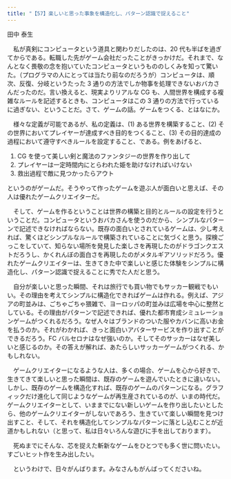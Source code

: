 ```yaml
---
title: "【57】楽しいと思った事象を構造化し、パターン認識で捉えること"
---
```



田中 泰生


　私が真剣にコンピュータという道具と関わりだしたのは、20 代も半ばを過ぎてからである。転職した先がゲーム会社だったことがきっかけだ。それまで、なんとなく畏敬の念を抱いていたコンピュータというもののしくみを知って驚いた。（プログラマの人にとっては当たり前なのだろうが）コンピュータは、順次、反復、分岐というたった 3 通りの方法でしか物事を処理できないおバカさんだったのだ。言い換えると、現実よりリアルな CG も、人間世界を構成する複雑なルールを記述するときも、コンピュータはこの 3 通りの方法で行っているに過ぎない、ということだ。さて、ゲームの話。ゲームをつくる、とはなにか。

　様々な定義が可能であるが、私の定義は、(1) ある世界を構築すること、(2) その世界においてプレイヤーが達成すべき目的をつくること、(3) その目的達成の過程において遵守すべきルールを設定すること、である。例をあげると、


1.  CG を使って美しい剣と魔法のファンタジーの世界を作り出して
2.  プレイヤーは一定時間内にとらわれた姫を助けなければいけない
3.  救出過程で敵に見つかったらアウト


というのがゲームだ。そうやって作ったゲームを遊ぶ人が面白いと思えば、その人は優れたゲームクリエイターだ。

　そして、ゲームを作るということは世界の構築と目的とルールの設定を行うということだ。コンピュータというおバカさんを使うのだから、シンプルなパターンで記述できなければならない。既存の面白いとされているゲームは、少し考えれば、驚くほどシンプルなルールで構築されていることに気づくと思う。探検ごっこをしていて、知らない場所を発見した楽しさを再現したのがドラゴンクエストだろうし、かくれんぼの面白さを再現したのがメタルギアソリッドだろう。優れたゲームクリエイターは、生きてきた中で楽しいと感じた体験をシンプルに構造化し、パターン認識で捉えることに秀でた人だと思う。

　自分が楽しいと思った瞬間、それは旅行でも買い物でもサッカー観戦でもいい。その理由を考えてシンプルに構造化できればゲームは作れる。例えば、アジアの町並みは、ごちゃごちゃ猥雑で、ヨーロッパの町並みは広場を中心に整然としている。その理由がパターンで記述できれば、優れた都市育成シミュレーションゲームがつくれるだろう。なぜ人々はブランドのついた服やカバンに高いお金を払うのか。それがわかれば、きっと面白いアバターサービスを作り出すことができるだろう。FC バルセロナはなぜ強いのか。そしてそのサッカーはなぜ美しいと感じるのか。その答えが解れば、あたらしいサッカーゲームがつくれる、かもしれない。

　ゲームクリエイターになるような人は、多くの場合、ゲームを心から好きで、生きてきて楽しいと思った瞬間は、既存のゲームを遊んでいたときに違いない。しかし、既存のゲームを構造化すれば、既存のゲームのパターンになる。グラフィックだけ進化して同じようなゲームが再生産されているのが、いまの時代だ。ゲームクリエイターとして、いままでにない新しいゲームを作り出したいとしたら、他のゲームクリエイターがしないであろう、生きていて楽しい瞬間を見つけ出すこと、そして、それを構造化してシンプルなパターンに落とし込むことが近道かもしれない（と思って、私は日々いろんな遊びに手を出しております）。

　死ぬまでにそんな、芯を捉えた斬新なゲームをひとつでも多く世に問いたい。すごいヒット作を生み出したい。

　というわけで、日々がんばります。みなさんもがんばってくださいね。
